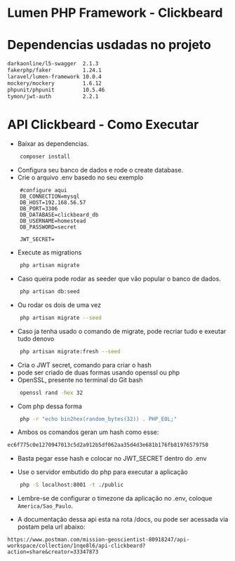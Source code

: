 # Lumen PHP Framework - Clickbeard

# Dependencias usdadas no projeto
```bash
darkaonline/l5-swagger  2.1.3   
fakerphp/faker          1.24.1  
laravel/lumen-framework 10.0.4  
mockery/mockery         1.6.12  
phpunit/phpunit         10.5.46 
tymon/jwt-auth          2.2.1   
```

# API  Clickbeard - Como Executar

- Baixar as dependencias.
```bash
    composer install
```
- Configura seu banco de dados e rode o create database. 
- Crie o arquivo .env basedo no seu exemplo
``` .env
    #configure aqui    
    DB_CONNECTION=mysql
    DB_HOST=192.168.56.57   
    DB_PORT=3306
    DB_DATABASE=clickbeard_db
    DB_USERNAME=homestead
    DB_PASSWORD=secret

    JWT_SECRET=
```
- Execute as migrations
```bash
    php artisan migrate
```

- Caso queira pode rodar as seeder que vão popular o banco de dados.
```bash
    php artisan db:seed
```

- Ou rodar os dois de uma vez
```bash
    php artisan migrate --seed
```
- Caso ja tenha usado o comando de migrate, pode recriar tudo e exeutar tudo denovo
```bash
    php artisan migrate:fresh --seed
```
- Cria o JWT secret, comando para criar o hash
- pode ser criado de duas formas usando openssl ou php
- OpenSSL, presente no terminal do Git bash
```bash
    openssl rand -hex 32
```
- Com php dessa forma 
```bash
    php -r "echo bin2hex(random_bytes(32)) . PHP_EOL;"
```
- Ambos os comandos geran um hash como esse: 
```bash
ec6f775c0e1270947013c5d2a912b5df062aa35d4d3e681b176fb81976579750
```
- Basta pegar esse hash e colocar no JWT_SECRET dentro do .env

- Use o servidor embutido do php para executar a aplicação
```bash
    php -S localhost:8001 -t ./public
```
- Lembre-se de configurar o timezone da aplicação no .env, coloque ```America/Sao_Paulo```. 

- A documentação dessa api esta na rota /docs, ou pode ser acessada via postam pela url abaixo:
```
https://www.postman.com/mission-geoscientist-80918247/api-workspace/collection/1nqe8l6/api-clickbeard?action=share&creator=33347873
```



